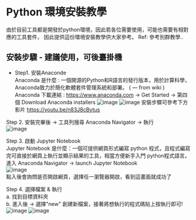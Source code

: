 # Python 環境安裝教學
由於目前工具都是開發於python環境，因此若各位需要使用，可能也需要有相對應的工具套件，
因此提供這份環境安裝教學供大家參考。
Ref: 參考別群教學..

## 安裝步驟 - 建議使用，可後臺掛機
* Step1. 安裝Anaconde  
Anaconda 是什麼 : 一個開源的Python和R語言的發行版本，用於計算科學，Anaconda致力於簡化軟體套件管理系統和部署。 ( — from wiki )    
Anaconda 下載連結 : https://www.anaconda.com → Get Started → 第四個 Download Anaconda installers
![image](https://user-images.githubusercontent.com/91179422/156639031-00198056-69a1-4dc8-b185-3d42d924424e.png)
![image](https://user-images.githubusercontent.com/91179422/156639049-31a2612d-8de3-46d7-ac29-50c7db9b8678.png)
安裝步驟可參考下方影片
https://youtu.be/n83J8cBytus

Step 2. 安裝完畢後 → 工具列搜尋 Anaconda Navigator → 執行  
![image](https://user-images.githubusercontent.com/91179422/156640118-84bfc1cd-92a5-4b81-925f-0e8e7770a23c.png)

Step 3. 啟動 Jupyter Notebook  
Jupyter Notebook 是什麼：一個可提供網頁形式編寫 python 程式，且程式編寫完可直接於網頁上執行並顯示結果的工具，相當方便新手入門 python程式語言。  
進入 Anaconda Navigator → launch Jupyter Notebook  
![image](https://user-images.githubusercontent.com/91179422/156640183-a8a0f278-6acd-44e8-80ae-665459726b5b.png)  
點入後會詢問是否開啟網頁，選擇任一瀏覽器開啟，看到這畫面就成功了

Step 4. 選擇檔案 & 執行  
a. 找到目標資料夾  
b. 進入後 -> 選擇"new" 創建新檔案，接著將想執行的程式碼貼上按執行即可!  
![image](https://user-images.githubusercontent.com/91179422/156640599-eb474567-c793-4dae-a7c4-50622d2d2d24.png)
![image](https://user-images.githubusercontent.com/91179422/156640619-14fb15fa-1fe2-4cf6-8458-08c1f486b843.png)
